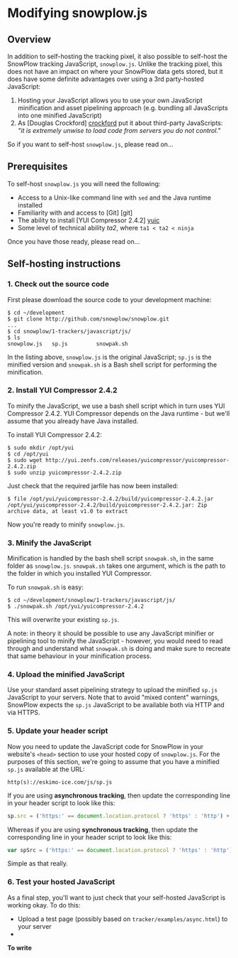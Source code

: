 # Modifying snowplow.js

## Overview

In addition to self-hosting the tracking pixel, it also possible to self-host the SnowPlow tracking JavaScript, `snowplow.js`. Unlike the tracking pixel, this does not have an impact on where your SnowPlow data gets stored, but it does have some definite advantages over using a 3rd party-hosted JavaScript:

1. Hosting your JavaScript allows you to use your own JavaScript minification and asset pipelining approach (e.g. bundling all JavaScripts into one minified JavaScript)
2. As [Douglas Crockford] [crockford] put it about third-party JavaScripts: _"it is extremely unwise to load code from servers you do not control."_

So if you want to self-host `snowplow.js`, please read on...

## Prerequisites

To self-host `snowplow.js` you will need the following:

* Access to a Unix-like command line with `sed` and the Java runtime installed
* Familiarity with and access to [Git] [git]
* The ability to install [YUI Compressor 2.4.2] [yuic]
* Some level of technical ability _ta2_, where `ta1 < ta2 < ninja`

Once you have those ready, please read on...

## Self-hosting instructions

### 1. Check out the source code

First please download the source code to your development machine:

    $ cd ~/development
    $ git clone http://github.com/snowplow/snowplow.git
	...
	$ cd snowplow/1-trackers/javascript/js/
	$ ls
    snowplow.js   sp.js         snowpak.sh

In the listing above, `snowplow.js` is the original JavaScript; `sp.js` is the minified version and `snowpak.sh` is a Bash shell script for performing the minification.

### 2. Install YUI Compressor 2.4.2

To minify the JavaScript, we use a bash shell script which in turn uses YUI Compressor 2.4.2. YUI Compressor depends on the Java runtime - but we'll assume that you already have Java installed.

To install YUI Compressor 2.4.2:

    $ sudo mkdir /opt/yui
    $ cd /opt/yui
    $ sudo wget http://yui.zenfs.com/releases/yuicompressor/yuicompressor-2.4.2.zip
    $ sudo unzip yuicompressor-2.4.2.zip

Just check that the required jarfile has now been installed:

    $ file /opt/yui/yuicompressor-2.4.2/build/yuicompressor-2.4.2.jar
    /opt/yui/yuicompressor-2.4.2/build/yuicompressor-2.4.2.jar: Zip archive data, at least v1.0 to extract

Now you're ready to minify `snowplow.js`.

### 3. Minify the JavaScript

Minification is handled by the bash shell script `snowpak.sh`, in the same folder as `snowplow.js`. `snowpak.sh` takes one argument, which is the path to the folder in which you installed YUI Compressor.

To run `snowpak.sh` is easy:

    $ cd ~/development/snowplow/1-trackers/javascript/js/
    $ ./snowpak.sh /opt/yui/yuicompressor-2.4.2

This will overwrite your existing `sp.js`.

A note: in theory it should be possible to use any JavaScript minifier or pipelining tool to minify the JavaScript - however, you would need to read through and understand what `snowpak.sh` is doing and make sure to recreate that same behaviour in your minification process.

### 4. Upload the minified JavaScript

Use your standard asset pipelining strategy to upload the minified `sp.js` JavaScript to your servers. Note that to avoid "mixed content" warnings, SnowPlow expects the `sp.js` JavaScript to be available both via HTTP and via HTTPS.

### 5. Update your header script

Now you need to update the JavaScript code for SnowPlow in your website's `<head>` section to use your hosted copy of `snowplow.js`. For the purposes of this section, we're going to assume that you have a minified `sp.js` available at the URL:

    http(s)://eskimo-ice.com/js/sp.js

If you are using **asynchronous tracking**, then update the corresponding line in your header script to look like this:

```javascript
sp.src = ('https:' == document.location.protocol ? 'https' : 'http') + '://eskimo-ice.com/js/sp.js';
```

Whereas if you are using **synchronous tracking**, then update the corresponding line in your header script to look like this:

```javascript
var spSrc = ('https:' == document.location.protocol ? 'https' : 'http') + '://eskimo-ice.com/js/sp.js';
```

Simple as that really.

### 6. Test your hosted JavaScript

As a final step, you'll want to just check that your self-hosted JavaScript is working okay. To do this:

* Upload a test page (possibly based on `tracker/examples/async.html`) to your server
*

**To write**

[aws]: http://aws.amazon.com/
[yuic]: http://developer.yahoo.com/yui/compressor/
[crockford]: https://github.com/douglascrockford
